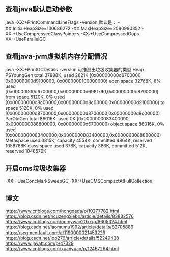 查看java默认启动参数
----
java -XX:+PrintCommandLineFlags -version
默认是：
 -XX:InitialHeapSize=130686272 -XX:MaxHeapSize=2090980352 -XX:+UseCompressedClassPointers
 -XX:+UseCompressedOops -XX:+UseParallelGC 

查看java-jvm虚拟机内存分配情况
----
java -XX:+PrintGCDetails -version
可推测出垃圾收集器的类型
Heap
 PSYoungGen      total 37888K, used 2621K [0x00000000d6700000, 0x00000000d9100000, 0x0000000100000000)
  eden space 32768K, 8% used [0x00000000d6700000,0x00000000d698f790,0x00000000d8700000)
  from space 5120K, 0% used [0x00000000d8c00000,0x00000000d8c00000,0x00000000d9100000)
  to   space 5120K, 0% used [0x00000000d8700000,0x00000000d8700000,0x00000000d8c00000)
 ParOldGen       total 86016K, used 0K [0x0000000083400000, 0x0000000088800000, 0x00000000d6700000)
  object space 86016K, 0% used [0x0000000083400000,0x0000000083400000,0x0000000088800000)
 Metaspace       used 3815K, capacity 4554K, committed 4864K, reserved 1056768K
  class space    used 378K, capacity 386K, committed 512K, reserved 1048576K

开启cms垃圾收集器
----
-XX:+UseConcMarkSweepGC
-XX:+UseCMSCompactAtFullCollection

博文
----
https://www.cnblogs.com/hongdada/p/10277782.html
https://blog.csdn.net/ncuzengxiebo/article/details/83832576
https://www.cnblogs.com/onmyway20xx/p/6605324.html
https://blog.csdn.net/laomumu1992/article/details/82705889
https://segmentfault.com/a/1190000021453229
https://blog.csdn.net/lqp276/article/details/52249438
https://www.javatt.com/p/47329
https://www.cnblogs.com/xuanyuan/p/12467264.html


























